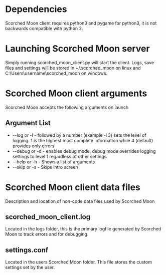 # Dependencies #
Scorched Moon client requires python3 and pygame for python3, it is not backwards compatible with python 2.

# Launching Scorched Moon server #
Simply running scorched\_moon\_client.py will start the client. Logs, save files and settings will be stored in ~/.scorched\_moon on linux and C:\Users\username\scorched\_moon on windows.

# Scorched Moon client arguments #
Scorched Moon accepts the following arguments on launch

## Argument List ##
  * --log or -l - followed by a number (example -l 3) sets the level of logging. 1 is the highest most complete information while 4 (default) provides only errors
  * --debug or -d - enables debug mode, debug mode overrides logging settings to level 1 regardless of other settings
  * --help or -h - Shows a list of arguments
  * --skip or -s - Skips intro screen

# Scorched Moon client data files #
Description and location of non-code data files used by Scorched Moon

## scorched\_moon\_client.log ##
Located in the logs folder, this is the primary logfile generated by Scorched Moon to track errors and for debugging.

## settings.conf ##
Located in the users Scorched Moon folder. This file stores the custom settings set by the user.